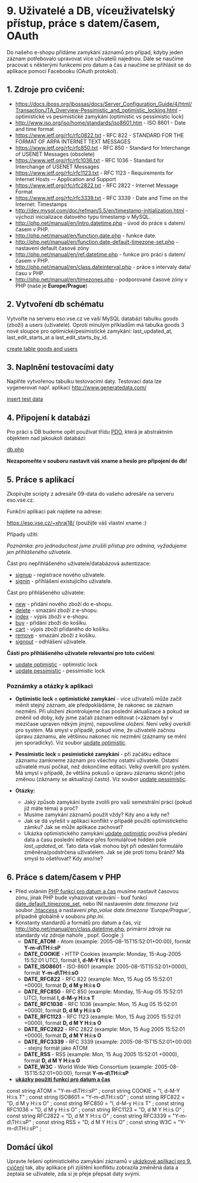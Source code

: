# 9. Uživatelé a DB, víceuživatelský přístup, práce s datem/časem, OAuth

Do našeho e-shopu přidáme zamykání záznamů pro případ, kdyby jeden záznam potřebovalo upravovat více uživatelů najednou.
Dále se naučíme pracovat s některými funkcemi pro datum a čas a naučíme se přihlásit se do aplikace pomocí Facebooku (OAuth protokol).

## 1. Zdroje pro cvičení:

* https://docs.jboss.org/jbossas/docs/Server_Configuration_Guide/4/html/TransactionJTA_Overview-Pessimistic_and_optimistic_locking.html - optimistické vs pesimistické zamykání (optimistic vs pessimistic lock)
* http://www.iso.org/iso/home/standards/iso8601.htm  - ISO 8601 - Date and time format
* https://www.ietf.org/rfc/rfc0822.txt - RFC 822 - STANDARD FOR THE FORMAT OF ARPA INTERNET TEXT MESSAGES
* https://www.ietf.org/rfc/rfc850.txt - RFC 850 - Standard for Interchange of USENET Messages (obsolete)
* https://www.ietf.org/rfc/rfc1036.txt - RFC 1036 - Standard for Interchange of USENET Messages
* https://www.ietf.org/rfc/rfc1123.txt - RFC 1123 - Requirements for Internet Hosts -- Application and Support
* https://www.ietf.org/rfc/rfc2822.txt - RFC 2822 -  Internet Message Format
* https://www.ietf.org/rfc/rfc3339.txt - RFC 3339 -  Date and Time on the Internet: Timestamps
* http://dev.mysql.com/doc/refman/5.5/en/timestamp-initialization.html - výchozí inicializace datového typu timestamp v MySQL.
* http://php.net/manual/en/intro.datetime.php - úvod do práce s datem/časem v PHP.
* http://php.net/manual/en/function.date.php - funkce date.
* http://php.net/manual/en/function.date-default-timezone-set.php - nastavení default časové zóny
* http://php.net/manual/en/ref.datetime.php - funkce pro práci s datem/časem v PHP.
* http://php.net/manual/en/class.dateinterval.php - práce s intervaly data/času v PHP.
* http://php.net/manual/en/timezones.php - podporované časové zóny v PHP (naše je **Europe/Prague**)

## 2. Vytvoření db schématu

Vytvořte na serveru eso.vse.cz ve vaší MySQL databázi tabulku goods (zboží) a users (uživatelé). Oproti minulým příkladům má tabulka goods 3 nové sloupce pro optimické/pesimistické zamykání: last_updated_at, last_edit_starts_at a last_edit_starts_by_id.

[create table goods and users](./09-schema.sql)

## 3. Naplnění testovacími daty

Naplňte vytvořenou tabulku testovacími daty. Testovací data lze vygenerovat např. aplikací http://www.generatedata.com/

[insert test data](./09-data.sql)

## 4. Připojení k databázi

Pro práci s DB budeme opět používat třídu [PDO](http://php.net/manual/en/class.pdo.php), která je abstraktním objektem nad jakoukoli databází:

[db.php](./09-app/db.php)

**Nezapomeňte v souboru nastavit váš xname a heslo pro připojení do db!**

## 5. Práce s aplikací

Zkopírujte scripty z adresáře 09-data do vašeho adresáře na serveru eso.vse.cz.

Funkční aplikaci pak najdete na adrese:

https://eso.vse.cz/~xhraj18/ (použijte váš vlastní xname :)

Případy užití:

*Poznámka: pro jednoduchost jsme zrušili přístup pro admina, vyžadujeme jen přihlášeného uživatele.*

Část pro nepřihlášeného uživatele/databázová autentizace:

* [signup](./09-app/signup.php) - registrace nového uživatele.
* [signin](./09-app/signin.php) - přihlášení existujícího uživatele.

Část pro přihlášeného uživatele:

* [new](./09-app/new.php) - přidání nového zboží do e-shopu.
* [delete](./09-app/delete.php) - smazání zboží z e-shopu.
* [index](./09-app/index.php) - výpis zboží v e-shopu.
* [buy](./09-app/buy.php) - přidání zboží do košíku.
* [cart](./09-app/cart.php) - výpis zboží přidaného do košíku.
* [remove](./09-app/remove.php) - smazání zboží z košíku.
* [signout](./09-app/signout.php) - odhlášení uživatele.

**Části pro přihlášeného uživatele relevantní pro toto cvičení**:

* [update optimistic](./09-app/update_optimistic.php) - optimistic lock
* [update pessimistic](./09-app/update_pessimistic.php) - pessimistic lock

### Poznámky a otázky k aplikaci

* **Optimistic lock = optimistické zamykání** - více uživatelů může začít měnit stejný záznam, ale předpokládáme, že nakonec se záznam nezmění. Při uložení zkontrolujeme čas poslední aktualizace a pokud se změnil od doby, kdy jsme začali záznam editovat (=záznam byl v mezičase upraven někým jiným), nepovolíme uložení. Není velký overkill pro systém. Má smysl v případě, pokud víme, že uživatelé začnou úpravu záznamu, ale většinou nakonec nic nezmění (záznamy se mění jen sporadicky). Viz soubor [update optimistic](./09-app/update_optimistic.php).
* **Pessimistic lock = pesimistické zamykání** - při začátku editace záznamu zamkneme záznam pro všechny ostatní uživatele. Ostatní uživatelé musí počkat, než dokončíme editaci. Velký overkill pro systém. Má smysl v případě, že většina pokusů o úpravu záznamu skončí jeho změnou (záznamy se aktualizují často). Viz soubor [update pessimistic](./09-app/update_pessimistic.php).

* **Otázky:**
  * Jaký způsob zamykání byste zvolili pro vaši semestrální práci (pokud již máte téma) a proč?
  * Musíme zamykání záznamů použít vždy? Kdy ano a kdy ne?
  * Jak se dá vyřešit v aplikaci konflikt v případě použití optimistického zámku? Jak se může aplikace zachovat?
  * Ukázka optimistického zamykání [update optimistic](./09-app/update_optimistic.php) používá předání data a času poslední editace přes formulářové hidden pole *last_updated_at*. Tato data však mohou být při odeslání formuláře změněna/podstrčena uživatelem. Jak se jde proti tomu bránit? Má smysl to ošetřovat? Kdy ano/ne?


## 6. Práce s datem/časem v PHP
* Před voláním [PHP funkcí pro datum a čas](http://php.net/manual/en/ref.datetime.php) musíme nastavit časovou zónu, jinak PHP bude vyhazovat varování - buď funkcí [date_default_timezone_set](http://php.net/manual/en/function.date-default-timezone-set.php), nebo INI nastavením *date.timezone* (viz soubor [.htaccess](./.htaccess) a nastavení *php_value date.timezone 'Europe/Prague'*, případně globálně v souboru *php.ini*.
* Konstanty standardů a formátů pro datum a čas, viz http://php.net/manual/en/class.datetime.php, primární zdroje na standardy viz zdroje nahoře , popř. Google ;)
  * **DATE_ATOM** - Atom (example: 2005-08-15T15:52:01+00:00), formát **Y-m-d\TH:i:sP**
  * **DATE_COOKIE** - HTTP Cookies (example: Monday, 15-Aug-2005 15:52:01 UTC), formát **l, d-M-Y H:i:s T**
  * **DATE_ISO8601** - ISO-8601 (example: 2005-08-15T15:52:01+0000), formát **Y-m-d\TH:i:sO**
  * **DATE_RFC822** - RFC 822 (example: Mon, 15 Aug 05 15:52:01 +0000), formát **D, d M y H:i:s O**
  * **DATE_RFC850** - RFC 850 (example: Monday, 15-Aug-05 15:52:01 UTC), formát **l, d-M-y H:i:s T**
  * **DATE_RFC1036** - RFC 1036 (example: Mon, 15 Aug 05 15:52:01 +0000), formát **D, d M y H:i:s O**
  * **DATE_RFC1123** - RFC 1123 (example: Mon, 15 Aug 2005 15:52:01 +0000), formát **D, d M Y H:i:s O**
  * **DATE_RFC2822** - RFC 2822 (example: Mon, 15 Aug 2005 15:52:01 +0000), formát **D, d M Y H:i:s O**
  * **DATE_RFC3339** - RFC 3339 (example: 2005-08-15T15:52:01+00:00) - stejný formát jako ATOM
  * **DATE_RSS** - RSS (example: Mon, 15 Aug 2005 15:52:01 +0000), formát **D, d M Y H:i:s O**
  * **DATE_W3C** - World Wide Web Consortium (example: 2005-08-15T15:52:01+00:00), formát **Y-m-d\TH:i:sP**
* **[ukázky použití funkcí pro datum a čas](./09-datetime.php)**


const string ATOM = "Y-m-d\TH:i:sP" ;
const string COOKIE = "l, d-M-Y H:i:s T" ;
const string ISO8601 = "Y-m-d\TH:i:sO" ;
const string RFC822 = "D, d M y H:i:s O" ;
const string RFC850 = "l, d-M-y H:i:s T" ;
const string RFC1036 = "D, d M y H:i:s O" ;
const string RFC1123 = "D, d M Y H:i:s O" ;
const string RFC2822 = "D, d M Y H:i:s O" ;
const string RFC3339 = "Y-m-d\TH:i:sP" ;
const string RSS = "D, d M Y H:i:s O" ;
const string W3C = "Y-m-d\TH:i:sP" ;

##  Domácí úkol

Upravte řešení optimistického zamykání záznamů v [ukázkové aplikaci pro 9. cvičení](./09-app/) tak, aby aplikace při zjištění konfliktu zobrazila změněná data a zeptala se uživatele, zda si je přeje přepsat daty svými.

